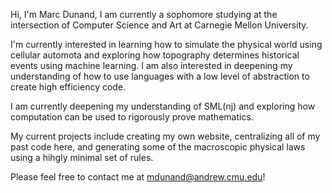 Hi, I'm Marc Dunand, I am currently a sophomore studying at the intersection of Computer Science and Art at Carnegie Mellon University.

I'm currently interested in learning how to simulate the physical world using cellular automota and exploring how topography determines historical events using
machine learning. I am also interested in deepening my understanding of how to use languages with a low level of abstraction to create high efficiency code.

I am currently deepening my understanding of SML(nj) and exploring how computation can be used to rigorously prove mathematics.

My current projects include creating my own website, centralizing all of my past code here, and generating some of the macroscopic physical laws using a hihgly
minimal set of rules.

Please feel free to contact me at mdunand@andrew.cmu.edu!
